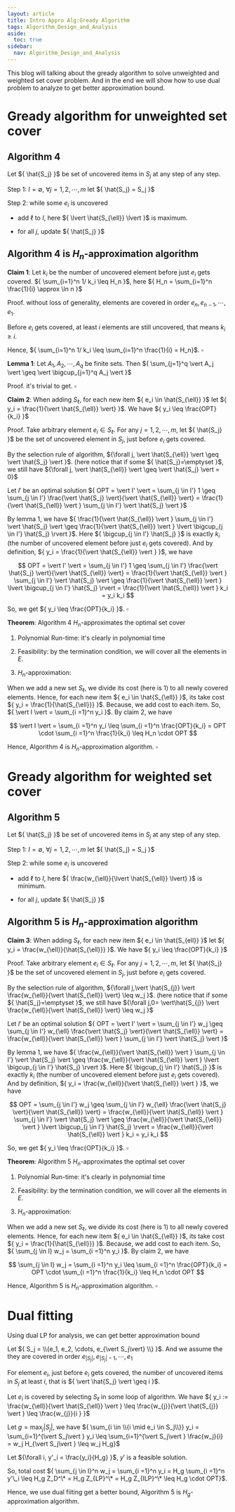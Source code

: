 ```yaml
---
layout: article
title: Intro Appro Alg:Gready Algorithm
tags: Algorithm_Design_and_Analysis
aside:
  toc: true
sidebar:
  nav: Algorithm_Design_and_Analysis
---
```


This blog will talking about the gready algorithm to solve unweighted and weighted set cover problem. And in the end we will show how to use dual problem to analyze to get better approximation bound. 

<!--more-->

# Gready algorithm for unweighted set cover

## Algorithm ${ 4 }$

Let ${ \hat{S_j} }$ be set of uncovered items in ${ S_j }$ at any step of any step.

Step 1: ${ I = \emptyset }$, ${\forall j=1,2, \cdots, m }$ let ${ \hat{S_j} = S_j }$

Step 2: while some ${ e_i }$ is uncovered 

* add ${ \ell }$ to ${ I }$, here ${  \lvert \hat{S_{\ell}} \lvert }$ is maximum.

* for all ${ j }$, update ${ \hat{S_j} }$

## Algorithm ${ 4 }$ is ${ H_n }$-approximation algorithm

<b>Claim 1</b>: Let ${ k_i }$ be the number of uncovered element before just ${ e_i }$ gets covered. ${ \sum_{i=1}^n 1/ k_i \leq H_n }$, here ${ H_n = \sum_{i=1}^n \frac{1}{i} \approx \ln n  }$

Proof. without loss of generality, elements are covered in order ${ e_n, e_{n-1},\cdots, e_1 }$.

Before ${ e_i }$ gets covered, at least ${ i }$ elements are still uncovered, that means ${ k_i \geq i }$.

Hence, ${ \sum_{i=1}^n 1/ k_i \leq \sum_{i=1}^n \frac{1}{i} = H_n}$. ${ \square }$

<b>Lemma 1</b>: Let ${ A_1, A_2, \cdots, A_q }$ be finite sets. Then ${ \sum_{j=1}^q \vert A_j \vert \geq \vert \bigcup_{j=1}^q  A_j \vert }$

Proof. it's trivial to get. ${ \square }$

<b>Claim 2</b>: When adding ${ S_{\ell} }$, for each new item ${ e_i \in \hat{S_{\ell}} }$ let ${ y_i = \frac{1}{\vert \hat{S_{\ell}} \vert} }$. We have ${ y_i \leq \frac{OPT}{k_i} }$

Proof. Take arbitrary element ${ e_i \in S_{\ell} }$. For any ${ j = 1,2,\cdots, m}$, let ${ \hat{S_j} }$ be the set of uncovered element in ${ S_j }$, just before ${ e_i }$ gets covered.

By the selection rule of algorithm, ${\forall j,  \vert \hat{S_{\ell}} \vert \geq \vert \hat{S_j} \vert }$. (here notice that if some ${ \hat{S_j}=\emptyset }$, we still have ${\forall j,  \vert \hat{S_{\ell}} \vert \geq \vert \hat{S_j} \vert = 0}$

Let ${ I' }$ be an optimal solution ${ OPT = \vert I' \vert = \sum_{j \in I'} 1 \geq \sum_{j \in I'} \frac{\vert \hat{S_j} \vert}{\vert \hat{S_{\ell}} \vert} =  \frac{1}{\vert \hat{S_{\ell}} \vert } \sum_{j \in I'} \vert \hat{S_j} \vert }$  

By lemma 1, we have ${ \frac{1}{\vert \hat{S_{\ell}} \vert } \sum_{j \in I'} \vert \hat{S_j} \vert \geq \frac{1}{\vert \hat{S_{\ell}} \vert }  \lvert \bigcup_{j \in I'} \hat{S_j} \rvert  }$. Here ${ \bigcup_{j \in I'} \hat{S_j} }$ is exactly ${ k_i }$ (the number of uncovered element before just ${ e_i }$ gets covered). And by definition, ${ y_i = \frac{1}{\vert \hat{S_{\ell}} \vert } }$, we have 

<center>$$
OPT = \vert I' \vert = \sum_{j \in I'} 1 \geq \sum_{j \in I'} \frac{\vert \hat{S_j} \vert}{\vert \hat{S_{\ell}} \vert} =  \frac{1}{\vert \hat{S_{\ell}} \vert } \sum_{j \in I'} \vert \hat{S_j} \vert \geq  \frac{1}{\vert \hat{S_{\ell}} \vert }  \lvert \bigcup_{j \in I'} \hat{S_j} \rvert = \frac{1}{\vert \hat{S_{\ell}} \vert } k_i = y_i k_i
$$</center>

So, we get ${ y_i \leq \frac{OPT}{k_i} }$. ${ \square }$

<b>Theorem</b>: Algorithm ${ 4 }$ ${ H_n }$-approximates the optimal set cover

1. Polynomial Run-time: it's clearly in polynomial time

2. Feasibility: by the termination condition, we will cover all the elements in ${ E }$.

3. ${ H_n }$-approximation: 

When we add a new set ${ S_{\ell} }$, we divide its cost (here is ${ 1 }$) to all newly covered elements. Hence, for each new item ${ e_i \in \hat{S_{\ell}} }$, its take cost ${ y_i = \frac{1}{\hat{S_{\ell}}} }$. Because, we add cost to each item. So, ${ \vert I \vert = \sum_{i =1}^n y_i }$. By claim 2, we have 

<center>$$
 \vert I \vert = \sum_{i =1}^n y_i \leq \sum_{i =1}^n \frac{OPT}{k_i} = OPT \cdot \sum_{i =1}^n \frac{1}{k_i} \leq H_n \cdot OPT
$$</center>

Hence, Algorithm ${ 4 }$ is ${ H_n }$-approximation algorithm. ${ \square }$

# Gready algorithm for weighted set cover

## Algorithm ${ 5 }$

Let ${ \hat{S_j} }$ be set of uncovered items in ${ S_j }$ at any step of any step.

Step 1: ${ I = \emptyset }$, ${\forall j=1,2, \cdots, m }$ let ${ \hat{S_j} = S_j }$

Step 2: while some ${ e_i }$ is uncovered 

* add ${ \ell }$ to ${ I }$, here ${  \frac{w_{\ell}}{\lvert \hat{S_{\ell}} \lvert} }$ is minimum.

* for all ${ j }$, update ${ \hat{S_j} }$

## Algorithm ${ 5 }$ is ${ H_n }$-approximation algorithm

<b>Claim 3</b>: When adding ${ S_{\ell} }$, for each new item ${ e_i \in \hat{S_{ell}} }$ let ${ y_i = \frac{w_{\ell}}{\hat{S_{\ell}}} }$. We have ${ y_i \leq \frac{OPT}{k_i} }$

Proof. Take arbitrary element ${ e_i \in S_{\ell} }$. For any ${ j = 1,2,\cdots, m}$, let ${ \hat{S_j} }$ be the set of uncovered element in ${ S_j }$, just before ${ e_i }$ gets covered.

By the selection rule of algorithm, ${\forall j,\vert  \hat{S_{j}} \vert \frac{w_{\ell}}{\vert \hat{S_{\ell}} \vert} \leq w_j }$. (here notice that if some ${ \hat{S_j}=\emptyset }$, we still have ${\forall j,0= \vert\hat{S_{j}} \vert \frac{w_{\ell}}{\vert \hat{S_{\ell}} \vert} \leq w_j }$

Let ${ I' }$ be an optimal solution ${ OPT = \vert I' \vert = \sum_{j \in I'} w_j \geq \sum_{j \in I'} w_{\ell} \frac{\vert \hat{S_j} \vert}{\vert \hat{S_{\ell}} \vert} =  \frac{w_{\ell}}{\vert \hat{S_{\ell}} \vert } \sum_{j \in I'} \vert \hat{S_j} \vert }$  

By lemma 1, we have ${ \frac{w_{\ell}}{\vert \hat{S_{\ell}} \vert } \sum_{j \in I'} \vert \hat{S_j} \vert \geq \frac{w_{\ell}}{\vert \hat{S_{\ell}} \vert }  \lvert \bigcup_{j \in I'} \hat{S_j} \rvert  }$. Here ${ \bigcup_{j \in I'} \hat{S_j} }$ is exactly ${ k_i }$ (the number of uncovered element before just ${ e_i }$ gets covered). And by definition, ${ y_i = \frac{w_{\ell}}{\vert \hat{S_{\ell}} \vert } }$, we have 

<center>$$
OPT = \sum_{j \in I'} w_j \geq \sum_{j \in I'} w_{\ell} \frac{\vert \hat{S_j} \vert}{\vert \hat{S_{\ell}} \vert} =  \frac{w_{\ell}}{\vert \hat{S_{\ell}} \vert } \sum_{j \in I'} \vert \hat{S_j} \vert \geq  \frac{w_{\ell}}{\vert \hat{S_{\ell}} \vert }  \lvert \bigcup_{j \in I'} \hat{S_j} \rvert = \frac{w_{\ell}}{\vert \hat{S_{\ell}} \vert } k_i = y_i k_i
$$</center>

So, we get ${ y_i \leq \frac{OPT}{k_i} }$. ${ \square }$

<b>Theorem</b>: Algorithm ${ 5 }$ ${ H_n }$-approximates the optimal set cover

1. Polynomial Run-time: it's clearly in polynomial time

2. Feasibility: by the termination condition, we will cover all the elements in ${ E }$.

3. ${ H_n }$-approximation: 

When we add a new set ${ S_{\ell} }$, we divide its cost (here is ${ 1 }$) to all newly covered elements. Hence, for each new item ${ e_i \in \hat{S_{\ell}} }$, its take cost ${ y_i = \frac{1}{\hat{S_{\ell}}} }$. Because, we add cost to each item. So, ${ \sum_{j \in I} w_j = \sum_{i =1}^n y_i }$. By claim 2, we have 

<center>$$
  \sum_{j \in I} w_j = \sum_{i =1}^n y_i \leq \sum_{i =1}^n \frac{OPT}{k_i} = OPT \cdot \sum_{i =1}^n \frac{1}{k_i} \leq H_n \cdot OPT
$$</center>

Hence, Algorithm ${ 5 }$ is ${ H_n }$-approximation algorithm. ${ \square }$

# Dual fitting

Using dual LP for analysis, we can get better approximation bound

Let ${ S_j = \\{e_1, e_2, \cdots, e_{\vert S_j\vert} \\} }$. And we assume the they are covered in order ${ e_{\vert S_j\vert}, e_{\vert S_j\vert-1}, \cdots, e_1 }$

For element ${ e_i }$, just before ${ e_i }$ gets covered, the number of uncovered items in ${ S_j }$ at least ${ i }$, that is ${ \vert \hat{S_j} \vert \geq i }$.

Let ${ e_i }$ is covered by selecting ${ S_{\ell} }$ in some loop of algorithm. We have ${ y_i := \frac{w_{\ell}}{\vert \hat{S_{\ell}} \vert } \leq \frac{w_{j}}{\vert \hat{S_{j}} \vert } \leq \frac{w_{j}}{i }   }$

Let ${ g = \max_j \vert S_j \vert }$, we have ${ \sum_{i \in \\{i \mid e_i \in S_j\\}} y_i = \sum_{i=1}^{\vert S_j\vert } y_i \leq \sum_{i=1}^{\vert S_j\vert } \frac{w_j}{i} = w_j H_{\vert S_j\vert } \leq w_j H_g}$

Let ${\forall i, y'_i = \frac{y_i}{H_g} }$, ${ y' }$ is a feasible solution.

So, total cost ${ \sum_{j \in I}^n w_j = \sum_{i =1}^n y_i = H_g \sum_{i =1}^n y'\_i \leq H_g Z_D^\* = H_g Z_{LP}^\* =  H_g Z_{ILP}^\* \leq H_g \cdot OPT}$.

Hence, we use dual fiiting get a better bound, Algorithm ${ 5 }$ is ${ H_g }$-approximation algorithm.